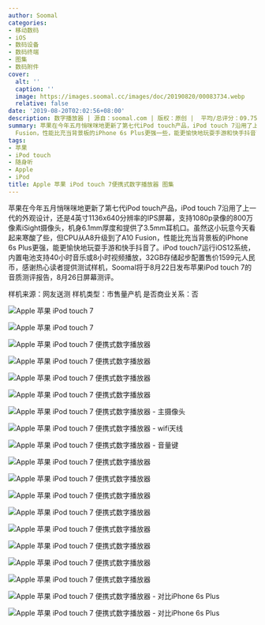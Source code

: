 ```yaml
---
author: Soomal
categories:
- 移动数码
- iOS
- 数码设备
- 数码终端
- 图集
- 数码附件
cover:
  alt: ''
  caption: ''
  image: https://images.soomal.cc/images/doc/20190820/00083734.webp
  relative: false
date: '2019-08-20T02:02:56+08:00'
description: 数字播放器 | 源自：soomal.com | 版权：原创 |  平均/总评分：09.75/78
summary: 苹果在今年五月悄咪咪地更新了第七代iPod touch产品，iPod touch 7沿用了上一代的外观设计，还是4英寸IPS屏幕，800万像素iSight摄像头。虽然这小玩意今天看起来寒酸了些，但CPU从A8升级到了A10
  Fusion，性能比充当背景板的iPhone 6s Plus更强一些，能更愉快地玩耍手游和快手抖音了。
tags:
- 苹果
- iPod touch
- 随身听
- Apple
- iPod
title: Apple 苹果 iPod touch 7便携式数字播放器 图集
---
```


苹果在今年五月悄咪咪地更新了第七代iPod touch产品，iPod touch 7沿用了上一代的外观设计，还是4英寸1136x640分辨率的IPS屏幕，支持1080p录像的800万像素iSight摄像头，机身6.1mm厚度和提供了3.5mm耳机口。虽然这小玩意今天看起来寒酸了些，但CPU从A8升级到了A10 Fusion，性能比充当背景板的iPhone 6s Plus更强，能更愉快地玩耍手游和快手抖音了。iPod touch7运行iOS12系统，内置电池支持40小时音乐或8小时视频播放，32GB存储起步配置售价1599元人民币，感谢热心读者提供测试样机，Soomal将于8月22日发布苹果iPod touch 7的音质测评报告，8月26日屏幕测评。



样机来源：网友送测
样机类型：市售量产机
是否商业关系：否



![Apple 苹果 iPod touch 7](https://images.soomal.cc/images/doc/20190820/00083715.webp)



![Apple 苹果 iPod touch 7](https://images.soomal.cc/images/doc/20190820/00083716.webp)



![Apple 苹果 iPod touch 7 便携式数字播放器](https://images.soomal.cc/images/doc/20190820/00083717.webp)



![Apple 苹果 iPod touch 7 便携式数字播放器](https://images.soomal.cc/images/doc/20190820/00083718.webp)



![Apple 苹果 iPod touch 7 便携式数字播放器](https://images.soomal.cc/images/doc/20190820/00083719.webp)



![Apple 苹果 iPod touch 7 便携式数字播放器](https://images.soomal.cc/images/doc/20190820/00083720.webp)



![Apple 苹果 iPod touch 7 便携式数字播放器 - 主摄像头](https://images.soomal.cc/images/doc/20190820/00083721.webp)



![Apple 苹果 iPod touch 7 便携式数字播放器 - wifi天线](https://images.soomal.cc/images/doc/20190820/00083722.webp)



![Apple 苹果 iPod touch 7 便携式数字播放器 - 音量键](https://images.soomal.cc/images/doc/20190820/00083723.webp)



![Apple 苹果 iPod touch 7 便携式数字播放器](https://images.soomal.cc/images/doc/20190820/00083724.webp)



![Apple 苹果 iPod touch 7 便携式数字播放器](https://images.soomal.cc/images/doc/20190820/00083725.webp)



![Apple 苹果 iPod touch 7 便携式数字播放器](https://images.soomal.cc/images/doc/20190820/00083726.webp)



![Apple 苹果 iPod touch 7 便携式数字播放器](https://images.soomal.cc/images/doc/20190820/00083727.webp)



![Apple 苹果 iPod touch 7 便携式数字播放器](https://images.soomal.cc/images/doc/20190820/00083728.webp)



![Apple 苹果 iPod touch 7 便携式数字播放器](https://images.soomal.cc/images/doc/20190820/00083729.webp)



![Apple 苹果 iPod touch 7 便携式数字播放器](https://images.soomal.cc/images/doc/20190820/00083730.webp)



![Apple 苹果 iPod touch 7 便携式数字播放器](https://images.soomal.cc/images/doc/20190820/00083731.webp)



![Apple 苹果 iPod touch 7 便携式数字播放器 - 对比iPhone 6s Plus](https://images.soomal.cc/images/doc/20190820/00083732.webp)



![Apple 苹果 iPod touch 7 便携式数字播放器 - 对比iPhone 6s Plus](https://images.soomal.cc/images/doc/20190820/00083733.webp)